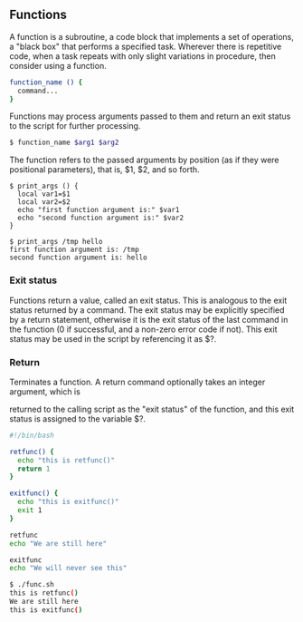 ## Functions

A function is a subroutine, a code block that implements a set of operations, a "black box" that performs a specified task. Wherever there is repetitive code, when a task repeats with only slight variations in procedure, then consider using a function.
```bash
function_name () {
  command...
}
```
Functions may process arguments passed to them and return an exit status to the script for further processing.
```bash
$ function_name $arg1 $arg2
```
The function refers to the passed arguments by position (as if they were positional parameters), that is, $1, $2, and so forth.
```bahs
$ print_args () {
  local var1=$1
  local var2=$2
  echo "first function argument is:" $var1
  echo "second function argument is:" $var2
}
```
```bahs
$ print_args /tmp hello
first function argument is: /tmp
second function argument is: hello 
```
### Exit status

Functions return a value, called an exit status. This is analogous to the exit status returned by a command. The exit status may be explicitly specified by a return statement, otherwise it is the exit status of the last command in the function (0 if successful, and a non-zero error code if not). This exit status may be used in the script by referencing it as $?.

### Return

Terminates a function. A return command optionally takes an integer argument, which is

returned to the calling script as the "exit status" of the function, and this exit status is assigned to the variable $?.
```bash
#!/bin/bash

retfunc() {
  echo "this is retfunc()"
  return 1
}

exitfunc() {
  echo "this is exitfunc()"
  exit 1
}

retfunc
echo "We are still here"

exitfunc
echo "We will never see this"
```
```bash
$ ./func.sh
this is retfunc()
We are still here
this is exitfunc()
```

